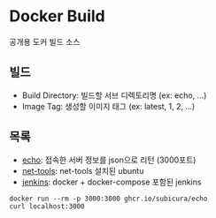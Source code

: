 # Docker Build

공개용 도커 빌드 소스

## 빌드

- Build Directory: 빌드할 서브 디렉토리명 (ex: echo, ...)
- Image Tag: 생성할 이미지 태그 (ex: latest, 1, 2, ...)

## 목록

- [echo](./echo): 접속한 서버 정보를 json으로 리턴 (3000포트)
- [net-tools](./net-tools): net-tools 설치된 ubuntu
- [jenkins](./jenkins): docker + docker-compose 포함된 jenkins

```
docker run --rm -p 3000:3000 ghcr.io/subicura/echo
curl localhost:3000
```
